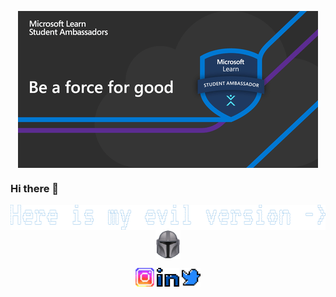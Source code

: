 <p align="center"><img align="center" src="images/giphy-preview.gif"/></p>

### Hi there 👋
<p align="center">
<img align="center" src="images/svgGroup.png"height="40" width="571.28">
<a href="https://github.com/cloneumc" target="blank"><img align="center" src="images/Emoji-Blitz-Star-Wars-the-Mandalorian-single.png"height="46.55" width="40" /></a>
</p>

<p align="center">
<a href="https://www.instagram.com/umc25/" target="blank"><img align="center" src="images/instagram.svg"height="30" width="30" /></a>
<a href="https://www.linkedin.com/in/ufuk-mert-%C3%A7elik-7586a9167/" target="blank"><img align="center" src="images/linkedin.svg"height="30" width="35.28" /></a>
<a href="https://twitter.com/umc25" target="blank"> <img align="center" src="images/twitter.svg" height="30" width="30"/></a>
</p>
